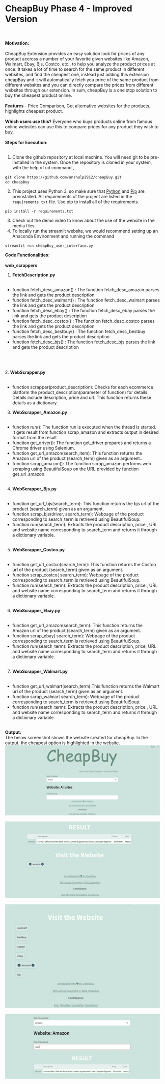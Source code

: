 # CheapBuy Phase 4 - Improved Version<br><br>
**Motivation:**<br><br>
CheapBuy Extension provides an easy solution look for prices of any product accross a number of your favorite 
given websites like Amazon, Walmart, Ebay, Bjs, Costco, etc., to help you analyze the product prices at once.
It takes a lot of time to search for the same product in different websites, and find the cheapest one, 
instead just adding this extension cheapBuy and it will automatically fetch you price of the same product from different websites and you can directly compare the prices from different websites through our extension. In sum, cheapBuy is a one stop solution to buy the cheapest product online.
<br><br>
**Features** - Price Comparison, Get alternative websites for the products, highlights cheapest product.
<br><br>
**Which users use this?**
Everyone who buys products online from famous online websites can use this to compare prices for any product they wish to buy.
<br><br>
**Steps for Execution:**
<br><br>
1. Clone the github repository at local machine. You will need git to be pre-installed in the system. Once the repository is cloned in your system, with the help of cd command ,
```
git clone https://github.com/anshulp2912/cheapBuy.git
cd cheapBuy
```
2. This project uses Python 3, so make sure that [Python](https://www.python.org/downloads/) and [Pip](https://pip.pypa.io/en/stable/installation/) are preinstalled. All requirements of the project are listed in the ```requirements.txt``` file. Use pip to install all of the requirements.
```
pip install -r requirements.txt
```
3. Check out the demo video to know about the use of the website in the media files.
4. To locally run the streamlit website, we would recommend setting up an Anaconda Environment and running the command
```
streamlit run cheapBuy_user_interface.py
```
**Code Functionalities:**
<br><br>
**web_scrappers**
1. **FetchDescription.py**
<br><br>
* function fetch_desc_amazon() : The function fetch_desc_amazon parses the link and gets the product description <br>
* function fetch_desc_walmart() : The function fetch_desc_walmart parses the link and gets the product description <br>
* function fetch_desc_ebay() : The function fetch_desc_ebay parses the link and gets the product description <br>
* function fetch_desc_costco() : The function fetch_desc_costco parses the link and gets the product description <br> 
* function fetch_desc_bestbuy() : The function fetch_desc_bestbuy parses the link and gets the product description <br> 
* function fetch_desc_bjs() : The function fetch_desc_bjs parses the link and gets the product description <br> 

<br><br><br>
2. **WebScrapper.py**<br> <br>
* function scrapper(product_description): Checks for each ecommerce platform the product_description(parameter of function) for details. Details include description, price and url. This function returns these details as a dictionary.
3. **WebScrapper_Amazon.py** <br><br>
* function run(): The function run is executed when the thread is started. It gets result from function scrap_amazon and extracts output in desired format from the result<br>
* function get_driver(): The function get_driver prepares and returns a Chrome driver using Selenium.<br>
* function get_url_amazon(search_item): This function returns the Amazon url of the product (search_term) given as an argument..<br>
* function scrap_amazon(): The function scrap_amazon performs web scraping using BeautifulSoup on the URL provided by function get_url_amazon.
<br><br> 
4. **WebScrapper_Bjs.py** <br><br>
* function get_url_bjs(search_term): This function returns the bjs url of the product (search_term) given as an argument.<br>
* function scrap_bjs(driver, search_term): Webpage of the product corresponding to search_term is retrieved using BeautifulSoup. <br>
* function run(search_term): Extracts the product description, price , URL and website name corresponding to search_term and returns it through a dictionary variable.
<br><br>
5. **WebScrapper_Costco.py**<br><br>
* function get_url_costco(search_term): This function returns the Costco url of the product (search_term) given as an argument.<br>
* function scrap_costco( search_term): Webpage of the product corresponding to search_term is retrieved using BeautifulSoup.<br>
* function run(search_term): Extracts the product description, price , URL and website name corresponding to search_term and returns it through a dictionary variable.
<br><br> 
6. **WebScrapper_Ebay.py** <br><br>
* function get_url_amazon(search_term): This function returns the Amazon url of the product (search_term) given as an argument.<br>
* function scrap_ebay( search_term): Webpage of the product corresponding to search_term is retrieved using BeautifulSoup.<br>
* function run(search_term): Extracts the product description, price, URL and website name corresponding to search_term and returns it through a dictionary variable.
<br><br>
7. **WebScrapper_Walmart.py** <br><br>
* function get_url_walmart(search_term):This function returns the Walmart url of the product (search_term) given as an argument.<br>
* function scrap_walmart search_term): Webpage of the product corresponding to search_term is retrieved using BeautifulSoup.<br>
* function run(search_term): Extracts the product description, price , URL and website name corresponding to search_term and returns it through a dictionary variable.
<br><br>

**Output:**<br>
The below screenshot shows the website created for cheapBuy. In the output, the cheapest option is highlighted in the website.<br>
<img src = "https://github.com/EZ7051/cheapBuy/blob/main/media/home1.jpeg"><br><br>
<img src = "https://github.com/EZ7051/cheapBuy/blob/main/media/home.jpeg"><br><br>
<img src = "https://github.com/EZ7051/cheapBuy/blob/main/media/allWebsiteslinks.jpeg"><br><br>
<img src = "https://github.com/EZ7051/cheapBuy/blob/main/media/singleWebsite.jpeg"><br><br>

